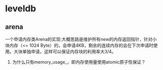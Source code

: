 # leveldb

## arena

一个申请内存类Arena的实现:大概思路是维护所有new的内存返回指针，针对小块内存（<= 1024 Byte）的，会申请4KB，剩余的连续内存的会在下次申请时使用。大块单独申请，这样可以保证内存块的利用率大3/4。

1. 为什么只有memory_usage_，即内存使用量使用atomic原子性保证？

